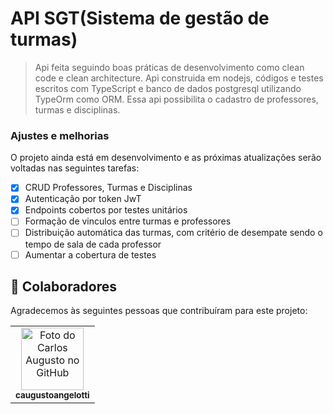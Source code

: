 # API SGT(Sistema de gestão de turmas)

> Api feita seguindo boas práticas de desenvolvimento como clean code e clean architecture. Api construida em nodejs, códigos e testes escritos com TypeScript e banco de dados postgresql utilizando TypeOrm como ORM. Essa api possibilita o cadastro de professores, turmas e disciplinas.

### Ajustes e melhorias

O projeto ainda está em desenvolvimento e as próximas atualizações serão voltadas nas seguintes tarefas:

- [x] CRUD Professores, Turmas e Disciplinas
- [x] Autenticação por token JwT
- [x] Endpoints cobertos por testes unitários
- [ ] Formação de vinculos entre turmas e professores
- [ ] Distribuição automática das turmas, com critério de desempate sendo o tempo de sala de cada professor
- [ ] Aumentar a cobertura de testes

## 🤝 Colaboradores

Agradecemos às seguintes pessoas que contribuíram para este projeto:

<table>
  <tr>
    <td align="center">
      <a href="#">
        <img src="https://i.imgur.com/nIKtGWL.jpg" width="100px;" alt="Foto do Carlos Augusto no GitHub"/><br>
        <sub>
          <b>caugustoangelotti</b>
        </sub>
      </a>
    </td>
  </tr>
</table>
